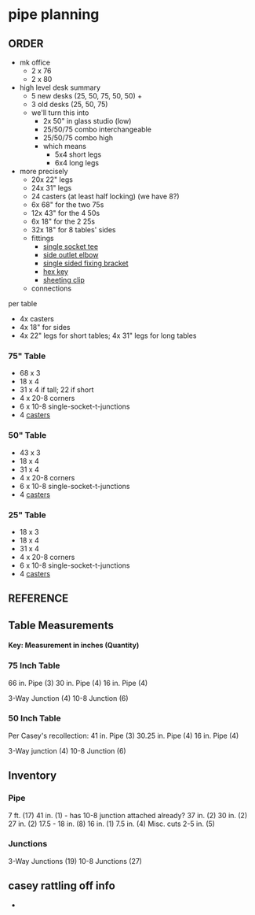 # pipe planning

## ORDER

- mk office
    - 2 x 76
    - 2 x 80
- high level desk summary
    - 5 new desks (25, 50, 75, 50, 50) + 
    - 3 old desks (25, 50, 75) 
    - we'll turn this into
        - 2x 50" in glass studio (low)
        - 25/50/75 combo interchangeable
        - 25/50/75 combo high
        - which means 
            - 5x4 short legs
            - 6x4 long legs
- more precisely
    - 20x 22" legs
    - 24x 31" legs
    - 24 casters (at least half locking) (we have 8?)
    - 6x 68" for the two 75s
    - 12x 43" for the 4 50s
    - 6x 18" for the 2 25s
    - 32x 18" for 8 tables' sides
    - fittings
        - [single socket tee](https://www.simplifiedbuilding.com/pipe-fittings/kee-klamp/10-single-socket-tee)
        - [side outlet elbow](https://www.simplifiedbuilding.com/pipe-fittings/kee-klamp/20-side-outlet-elbow)
        - [single sided fixing bracket](https://www.simplifiedbuilding.com/pipe-fittings/kee-klamp/199-single-sided-fixing-bracket)
        - [hex key](https://www.simplifiedbuilding.com/pipe-fittings/kee-klamp/99-hex-key-for-pipe-size-4)
        - [sheeting clip](https://www.simplifiedbuilding.com/pipe-fittings/kee-klamp/105-sheeting-clip-w-o-hardware)
    - connections



per table
- 4x casters
- 4x 18" for sides
- 4x 22" legs for short tables; 4x 31" legs for long tables

### 75" Table
- 68 x 3
- 18 x 4
- 31 x 4 if tall; 22 if short
- 4 x 20-8 corners
- 6 x 10-8 single-socket-t-junctions
- 4 [casters](https://www.simplifiedbuilding.com/pipe-fittings/kee-klamp/caster-for-pipe)


### 50" Table
- 43 x 3
- 18 x 4
- 31 x 4
- 4 x 20-8 corners
- 6 x 10-8 single-socket-t-junctions
- 4 [casters](https://www.simplifiedbuilding.com/pipe-fittings/kee-klamp/caster-for-pipe)


### 25" Table
- 18 x 3
- 18 x 4
- 31 x 4
- 4 x 20-8 corners
- 6 x 10-8 single-socket-t-junctions
- 4 [casters](https://www.simplifiedbuilding.com/pipe-fittings/kee-klamp/caster-for-pipe)



## REFERENCE
## Table Measurements 
#### Key: Measurement in inches (Quantity)
### 75 Inch Table
66 in. Pipe (3)
30 in. Pipe (4)
16 in. Pipe (4)

3-Way Junction (4)
10-8 Junction (6)
### 50 Inch Table
Per Casey's recollection:
41 in. Pipe (3)
30.25 in. Pipe (4)
16 in. Pipe (4)

3-Way junction (4)
10-8 Junction (6)
## Inventory
### Pipe
7 ft. (17)
41 in. (1) - has 10-8 junction attached already?
37 in. (2)
30 in. (2)
27 in. (2)
17.5 - 18 in. (8)
16 in. (1)
7.5 in. (4)
Misc. cuts 2-5 in. (5)
### Junctions
3-Way Junctions (19)
10-8 Junctions (27)

## casey rattling off info


- 